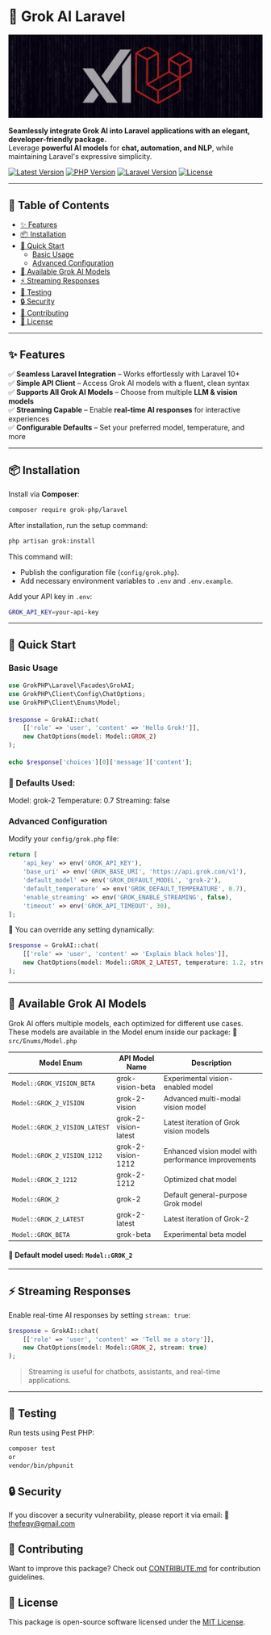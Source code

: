 # 🧠 Grok AI Laravel

![Grok AI Laravel](assets/images/grok-laravel.png)

**Seamlessly integrate Grok AI into Laravel applications with an elegant, developer-friendly package.**  
Leverage **powerful AI models** for **chat, automation, and NLP**, while maintaining Laravel's expressive simplicity.

[![Latest Version](https://img.shields.io/packagist/v/grok-php/laravel)](https://packagist.org/packages/grok-php/laravel)
[![PHP Version](https://img.shields.io/badge/PHP-8.1%2B-blue)](https://php.net)
[![Laravel Version](https://img.shields.io/badge/Laravel-10%2B-red)](https://laravel.com)
[![License](https://img.shields.io/badge/license-MIT-brightgreen)](LICENSE)

---

## 📖 Table of Contents
- [✨ Features](#-features)
- [📦 Installation](#-installation)
- [🚀 Quick Start](#-quick-start)
  - [Basic Usage](#basic-usage)
  - [Advanced Configuration](#advanced-configuration)
- [📌 Available Grok AI Models](#-available-grok-ai-models)
- [⚡ Streaming Responses](#-streaming-responses)
- [🧪 Testing](#-testing)
- [🔒 Security](#-security)
- [🤝 Contributing](#-contributing)
- [📄 License](#-license)

---

## ✨ Features

✅ **Seamless Laravel Integration** – Works effortlessly with Laravel 10+  
✅ **Simple API Client** – Access Grok AI models with a fluent, clean syntax  
✅ **Supports All Grok AI Models** – Choose from multiple **LLM & vision models**  
✅ **Streaming Capable** – Enable **real-time AI responses** for interactive experiences  
✅ **Configurable Defaults** – Set your preferred model, temperature, and more  

---

## 📦 Installation

Install via **Composer**:
```sh
composer require grok-php/laravel
```

After installation, run the setup command:

```sh
php artisan grok:install
```
This command will:

- Publish the configuration file (`config/grok.php`).
- Add necessary environment variables to `.env` and `.env.example`.

Add your API key in `.env`:
```sh
GROK_API_KEY=your-api-key
```

---


## 🚀 Quick Start

### Basic Usage

```php
use GrokPHP\Laravel\Facades\GrokAI;
use GrokPHP\Client\Config\ChatOptions;
use GrokPHP\Client\Enums\Model;

$response = GrokAI::chat(
    [['role' => 'user', 'content' => 'Hello Grok!']],
    new ChatOptions(model: Model::GROK_2)
);

echo $response['choices'][0]['message']['content'];
```

### 📌 Defaults Used:
Model: grok-2
Temperature: 0.7
Streaming: false

### Advanced Configuration
Modify your `config/grok.php` file:

```php
return [
    'api_key' => env('GROK_API_KEY'),
    'base_uri' => env('GROK_BASE_URI', 'https://api.grok.com/v1'),
    'default_model' => env('GROK_DEFAULT_MODEL', 'grok-2'),
    'default_temperature' => env('GROK_DEFAULT_TEMPERATURE', 0.7),
    'enable_streaming' => env('GROK_ENABLE_STREAMING', false),
    'timeout' => env('GROK_API_TIMEOUT', 30),
];
```

📌 You can override any setting dynamically:

```php
$response = GrokAI::chat(
    [['role' => 'user', 'content' => 'Explain black holes']],
    new ChatOptions(model: Model::GROK_2_LATEST, temperature: 1.2, stream: true)
);
```
---




## 📌 Available Grok AI Models
Grok AI offers multiple models, each optimized for different use cases.
These models are available in the Model enum inside our package:
📄 `src/Enums/Model.php`

| Model Enum                  | API Model Name       | Description                                         |
|-----------------------------|----------------------|-----------------------------------------------------|
| `Model::GROK_VISION_BETA`     | grok-vision-beta     | Experimental vision-enabled model                   |
| `Model::GROK_2_VISION`        | grok-2-vision        | Advanced multi-modal vision model                   |
| `Model::GROK_2_VISION_LATEST` | grok-2-vision-latest | Latest iteration of Grok vision models              |
| `Model::GROK_2_VISION_1212`   | grok-2-vision-1212   | Enhanced vision model with performance improvements |
| `Model::GROK_2_1212`          | grok-2-1212          | Optimized chat model                                |
| `Model::GROK_2`               | grok-2               | Default general-purpose Grok model                  |
| `Model::GROK_2_LATEST`        | grok-2-latest        | Latest iteration of Grok-2                          |
| `Model::GROK_BETA`            | grok-beta            | Experimental beta model                             |

#### 📌 Default model used: `Model::GROK_2`
---


## ⚡ Streaming Responses
Enable real-time AI responses by setting `stream: true`:

```php
$response = GrokAI::chat(
    [['role' => 'user', 'content' => 'Tell me a story']],
    new ChatOptions(model: Model::GROK_2, stream: true)
);
```

> Streaming is useful for chatbots, assistants, and real-time applications.
---

## 🧪 Testing
Run tests using Pest PHP:

```sh
composer test
or
vendor/bin/phpunit
```

## 🔒 Security
If you discover a security vulnerability, please report it via email:
📩 [thefeqy@gmail.com](mailto:thefeqy@gmail.com)   

## 🤝 Contributing

Want to improve this package? Check out [CONTRIBUTE.md](CONTRIBUTE.md) for contribution guidelines.

## 📄 License

This package is open-source software licensed under the [MIT License](LICENSE).
